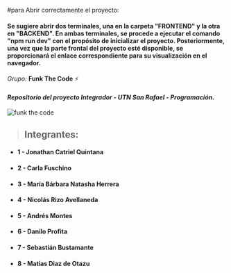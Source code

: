#para Abrir correctamente el proyecto:
#### Se sugiere abrir dos terminales, una en la carpeta "FRONTEND" y la otra en "BACKEND". En ambas terminales, se procede a ejecutar el comando "npm run dev" con el propósito de inicializar el proyecto. Posteriormente, una vez que la parte frontal del proyecto esté disponible, se proporcionará el enlace correspondiente para su visualización en el navegador.
 

_Grupo:_ **Funk The Code** ⚡

#### _Repositorio del proyecto Integrador - UTN San Rafael - Programación._

![funk the code](https://media0.giphy.com/media/v1.Y2lkPTc5MGI3NjExMnJzMWNhYnphcGR5bHI1d3Vrc3JreXNvMml0bDc0M3RiejY2MzFrOCZlcD12MV9pbnRlcm5hbF9naWZfYnlfaWQmY3Q9Zw/SWoSkN6DxTszqIKEqv/giphy.gif)

> ## **Integrantes**:

- #### 1 - Jonathan Catriel Quintana
- #### 2 - Carla Fuschino
- #### 3 - María Bárbara Natasha Herrera
- #### 4 - Nicolás Rizo Avellaneda
- #### 5 - Andrés Montes
- #### 6 - Danilo Profita
- #### 7 - Sebastián Bustamante
- #### 8 - Matias Diaz de Otazu



